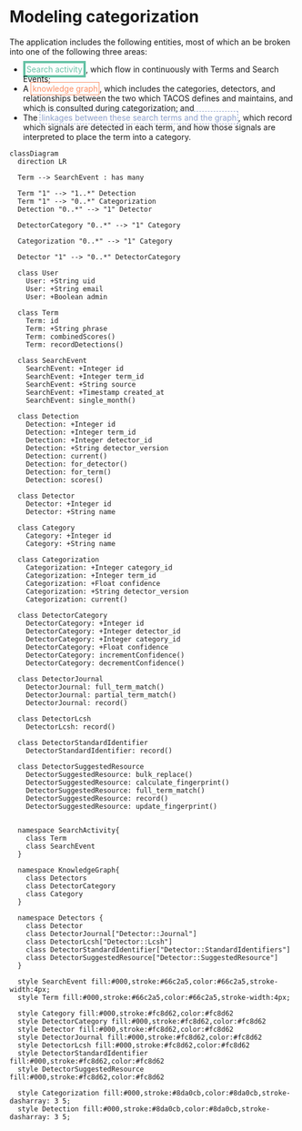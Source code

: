 # Modeling categorization

The application includes the following entities, most of which an be broken into one of the following three areas:

* <font style="color:#66c2a5;border:4px solid #66c2a5;padding:2px;">Search activity</font>, which flow in continuously with Terms and Search Events;
* A <font style="color:#fc8d62;border:1px solid #fc8d62;padding:2px;">knowledge graph</font>, which includes the categories, detectors, and relationships
  between the two which TACOS defines and maintains, and which is consulted during categorization; and
* The <font style="color:#8da0cb;border:1px dashed #8da0cb;padding:2px;">linkages between these search terms and the graph</font>, which record which signals are
  detected in each term, and how those signals are interpreted to place the term into a category.

```mermaid
classDiagram
  direction LR
  
  Term --> SearchEvent : has many

  Term "1" --> "1..*" Detection
  Term "1" --> "0..*" Categorization
  Detection "0..*" --> "1" Detector

  DetectorCategory "0..*" --> "1" Category

  Categorization "0..*" --> "1" Category

  Detector "1" --> "0..*" DetectorCategory

  class User
    User: +String uid
    User: +String email
    User: +Boolean admin

  class Term
    Term: id
    Term: +String phrase
    Term: combinedScores()
    Term: recordDetections()

  class SearchEvent
    SearchEvent: +Integer id
    SearchEvent: +Integer term_id
    SearchEvent: +String source
    SearchEvent: +Timestamp created_at
    SearchEvent: single_month()

  class Detection
    Detection: +Integer id
    Detection: +Integer term_id
    Detection: +Integer detector_id
    Detection: +String detector_version
    Detection: current()
    Detection: for_detector()
    Detection: for_term()
    Detection: scores()

  class Detector
    Detector: +Integer id
    Detector: +String name

  class Category
    Category: +Integer id
    Category: +String name

  class Categorization
    Categorization: +Integer category_id
    Categorization: +Integer term_id
    Categorization: +Float confidence
    Categorization: +String detector_version
    Categorization: current()

  class DetectorCategory
    DetectorCategory: +Integer id
    DetectorCategory: +Integer detector_id
    DetectorCategory: +Integer category_id
    DetectorCategory: +Float confidence
    DetectorCategory: incrementConfidence()
    DetectorCategory: decrementConfidence()

  class DetectorJournal
    DetectorJournal: full_term_match()
    DetectorJournal: partial_term_match()
    DetectorJournal: record()

  class DetectorLcsh
    DetectorLcsh: record()

  class DetectorStandardIdentifier
    DetectorStandardIdentifier: record()

  class DetectorSuggestedResource
    DetectorSuggestedResource: bulk_replace()
    DetectorSuggestedResource: calculate_fingerprint()
    DetectorSuggestedResource: full_term_match()
    DetectorSuggestedResource: record()
    DetectorSuggestedResource: update_fingerprint()


  namespace SearchActivity{
    class Term
    class SearchEvent
  }

  namespace KnowledgeGraph{
    class Detectors
    class DetectorCategory
    class Category
  }

  namespace Detectors {
    class Detector
    class DetectorJournal["Detector::Journal"]
    class DetectorLcsh["Detector::Lcsh"]
    class DetectorStandardIdentifier["Detector::StandardIdentifiers"]
    class DetectorSuggestedResource["Detector::SuggestedResource"]
  }

  style SearchEvent fill:#000,stroke:#66c2a5,color:#66c2a5,stroke-width:4px;
  style Term fill:#000,stroke:#66c2a5,color:#66c2a5,stroke-width:4px;

  style Category fill:#000,stroke:#fc8d62,color:#fc8d62
  style DetectorCategory fill:#000,stroke:#fc8d62,color:#fc8d62
  style Detector fill:#000,stroke:#fc8d62,color:#fc8d62
  style DetectorJournal fill:#000,stroke:#fc8d62,color:#fc8d62
  style DetectorLcsh fill:#000,stroke:#fc8d62,color:#fc8d62
  style DetectorStandardIdentifier fill:#000,stroke:#fc8d62,color:#fc8d62
  style DetectorSuggestedResource fill:#000,stroke:#fc8d62,color:#fc8d62

  style Categorization fill:#000,stroke:#8da0cb,color:#8da0cb,stroke-dasharray: 3 5;
  style Detection fill:#000,stroke:#8da0cb,color:#8da0cb,stroke-dasharray: 3 5;
```
